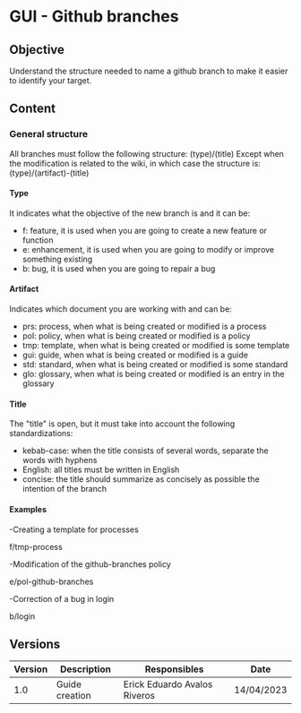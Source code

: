# GUI - Github branches

## Objective

Understand the structure needed to name a github branch to make it easier to identify your target.

## Content

### General structure

All branches must follow the following structure: (type)/(title)
Except when the modification is related to the wiki, in which case the structure is: (type)/(artifact)-(title) 

#### Type

It indicates what the objective of the new branch is and it can be:
- f: feature, it is used when you are going to create a new feature or function
- e: enhancement, it is used when you are going to modify or improve something existing
- b: bug, it is used when you are going to repair a bug

#### Artifact

Indicates which document you are working with and can be:
- prs: process, when what is being created or modified is a process
- pol: policy, when what is being created or modified is a policy
- tmp: template, when what is being created or modified is some template
- gui: guide, when what is being created or modified is a guide
- std: standard, when what is being created or modified is some standard
- glo: glossary, when what is being created or modified is an entry in the glossary
  
#### Title

The "title" is open, but it must take into account the following standardizations:
- kebab-case: when the title consists of several words, separate the words with hyphens
- English: all titles must be written in English
- concise: the title should summarize as concisely as possible the intention of the branch

#### Examples

-Creating a template for processes

f/tmp-process

-Modification of the github-branches policy

e/pol-github-branches

-Correction of a bug in login

b/login

## Versions

| Version | Description     | Responsibles                     | Date       |
| ------- | --------------- | -------------------------------- | ---------- |
| 1.0     | Guide creation  | Erick Eduardo Avalos Riveros     | 14/04/2023 |
